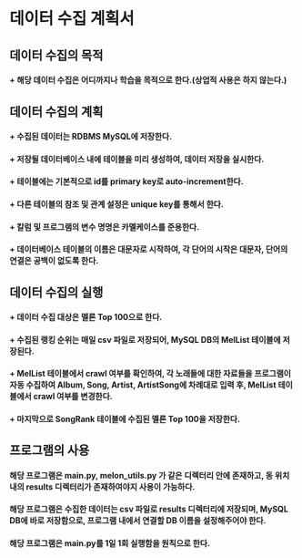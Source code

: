 # 데이터 수집 계획서

## 데이터 수집의 목적
####  + 해당 데이터 수집은 어디까지나 학습을 목적으로 한다.(상업적 사용은 하지 않는다.)



## 데이터 수집의 계획 
####  +   수집된 데이터는 RDBMS MySQL에 저장한다.
####  +   저장될 데이터베이스 내에 테이블을 미리 생성하여, 데이터 저장을 실시한다.
####  +  테이블에는 기본적으로 id를 primary key로 auto-increment한다.
####  +  다른 테이블의 참조 및 관계 설정은 unique key를 통해서 한다.
####  +  칼럼 및 프로그램의 변수 명명은 카멜케이스를 준용한다.
####  +  데이터베이스 테이블의 이름은 대문자로 시작하여, 각 단어의 시작은 대문자, 단어의 연결은 공백이 없도록 한다.



## 데이터 수집의 실행 
####  +  데이터 수집 대상은 멜론 Top 100으로 한다.
####  +  수집된 랭킹 순위는 매일 csv 파일로 저장되어, MySQL DB의 MelList 테이블에 저장된다.
####  +  MelList 테이블에서 crawl 여부를 확인하여, 각 노래들에 대한 자료들을 프로그램이 자동 수집하여 Album, Song, Artist, ArtistSong에 차례대로 입력 후, MelList 테이블에서 crawl 여부를 변경한다.
####  +  마지막으로 SongRank 테이블에 수집된 멜론 Top 100을 저장한다.



## 프로그램의 사용
#### 해당 프로그램은 main.py, melon_utils.py 가 같은 디렉터리 안에 존재하고, 동 위치 내의 results 디렉터리가 존재하여야지 사용이 가능하다.
#### 해당 프로그램은 수집한 데이터는 csv 파일로 results 디렉터리에 저장되며, MySQL DB에 바로 저장함으로, 프로그램 내에서 연결할 DB 이름을 설정해주어야 한다.
#### 해당 프로그램은 main.py를 1일 1회 실행함을 원칙으로 한다.
